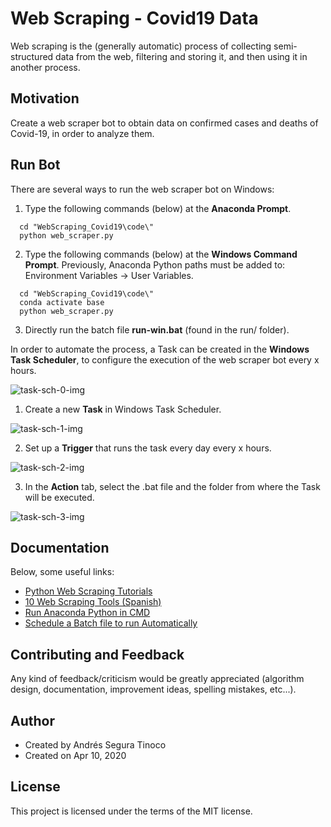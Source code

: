 # Web Scraping - Covid19 Data
Web scraping is the (generally automatic) process of collecting semi-structured data from the web, filtering and storing it, and then using it in another process.

## Motivation
Create a web scraper bot to obtain data on confirmed cases and deaths of Covid-19, in order to analyze them.

## Run Bot
There are several ways to run the web scraper bot on Windows:

1. Type the following commands (below) at the **Anaconda Prompt**.

``` console
  cd "WebScraping_Covid19\code\"
  python web_scraper.py
```

2. Type the following commands (below) at the **Windows Command Prompt**. Previously, Anaconda Python paths must be added to: Environment Variables -> User Variables.

``` console
  cd "WebScraping_Covid19\code\"
  conda activate base
  python web_scraper.py
```

3. Directly run the batch file **run-win.bat** (found in the run/ folder).

In order to automate the process, a Task can be created in the **Windows Task Scheduler**, to configure the execution of the web scraper bot every x hours.

![task-sch-0-img](https://github.com/ansegura7/WebScraping_Covid19/blob/master/img/task-sch-0.PNG?raw=true)

1. Create a new **Task** in Windows Task Scheduler.

![task-sch-1-img](https://github.com/ansegura7/WebScraping_Covid19/blob/master/img/task-sch-1.PNG?raw=true)

2. Set up a **Trigger** that runs the task every day every x hours.

![task-sch-2-img](https://github.com/ansegura7/WebScraping_Covid19/blob/master/img/task-sch-2.PNG?raw=true)

3. In the **Action** tab, select the .bat file and the folder from where the Task will be executed.

![task-sch-3-img](https://github.com/ansegura7/WebScraping_Covid19/blob/master/img/task-sch-3.PNG?raw=true)

## Documentation
Below, some useful links:
- <a href="https://realpython.com/tutorials/web-scraping/" target="_blank" >Python Web Scraping Tutorials</a>
- <a href="https://papelesdeinteligencia.com/herramientas-de-web-scraping/" target="_blank" >10 Web Scraping Tools (Spanish)</a>
- <a href="https://www.quora.com/Why-can-t-I-run-Python-in-CMD-but-can-in-Anaconda-Prompt/" target="_blank" >Run Anaconda Python in CMD</a>
- <a href="https://www.thewindowsclub.com/how-to-schedule-batch-file-run-automatically-windows-7/" target="_blank" >Schedule a Batch file to run Automatically</a>

## Contributing and Feedback
Any kind of feedback/criticism would be greatly appreciated (algorithm design, documentation, improvement ideas, spelling mistakes, etc...).

## Author
- Created by Andrés Segura Tinoco
- Created on Apr 10, 2020

## License
This project is licensed under the terms of the MIT license.
